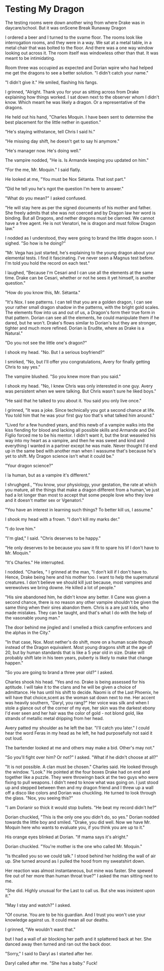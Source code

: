 #  Testing My Dragon

The testing rooms were down another wing from where Drake was in daycare/school.
But it was onScene Break
 Runaway Dragon

I ordered a beer and I turned to the svame floor. The rooms look like interrogation rooms, and they
were in a way. We sat at a metal table, in a metal chair that was bolted to the
floor. And there was a one way window looking out across it. The room itself was
windowless other than that. It was meant to be intimidating.

Room three was occupied as expected and Dorian wpire who had helped me get the dragons
to see a better solution. "I didn't catch your name."

"I didn't give it." He smiled, flashing his fangs.

I grinned, "Alright. Thank you for your as sitting across from Drake
explaining how things worked. I sat down next to the observer whom I didn't
know. Which meant he was likely a dragon. Or a representative of the dragons.

He held out his hand, "Charles Moquin. I have been sent to determine the best
placement for the little nether in question."

"He's staying withstance, tell Chris I said hi."

"He missing day shift, he doesn't get to say hi anymore."

"He's manager now. He's doing well."

The vampire nodded, "He is. Is Armande keeping you updated on him."

"For the me, Mr. Moquin." I said flatly.

He looked at me, "You must be Nox Sétanta. That iost part."

"Did he tell you he's ngot the question I'm here to
answer."

"What do you mean?" I asked confused.

"He will stay here as per the signed documents of his mother and father. She
freely admits that she was not coerced and by Dragon law her word is binding.
But all Dragons, and nether dragons must be clanned. We cannot have a free
agent. He is not Venatori, he is dragon and must follow Dragon law."

I nodded as I understood, they were going to brand the little dragon soon. I
sighed. "So how is he doing?"

"Mr. Vega has just started, he's explaining to the young dragon about your
elemental tests. I find it fascinating. I've never seen a Magnus test before.
I'm told you hold the record on each test."

I laughed, "Because I'm Cesari and I can use all the elements at the same time.
Drake can be Cesari, whether or not he sees it yet himself, is another
question."

"How do you know this, Mr. Sétanta."

"It's Nox. I see patterns. I can tell that you are a golden dragon, I can see
your rather small dragon shadow in the patterns, with the bright gold scales.
The elements flow into us and out of us, a Dragon's form their true form in that
pattern. Dorian can see all the elements, he could manipulate them if he dared,
but he won't. Drake's flows similar to Dorian's but they are stronger, tighter
and much more refined. Dorian is Erudite, where as Drake is a Natural."

"Do you not see the little one's dragon?"

I shook my head. "No. But I a serious boyfriend?"

I smirked, "No, but I'll offer you congratulations, Avery for finally getting
Chris to say yes."

The vampire blushed. "So you knew more than you said."

I shook my head. "No, I knew Chris was only interested in one guy. Avery was
persistent when we were talking. But Chris wasn't sure he liked boys."

"He said that he talked to you about it. You said you only live once."

I grinned, "It was a joke. Since technically you got a second chance at life.
You told him that he was your first guy too that's what talked him around."

"Lived for a few hundred years, and this newb of a vampire walks into the kiss
fiending for blood and lacking all possible skills and Armande and Del Figlio
forced me to be his mentor. I didn't want it, but the brat weaseled his way into
my heart as a vampire, and then he was sweet and kind and everything I wanted in
a partner except he was male. Never thought I'd end up in the same bed with
another man when I wassume that's because he's yet to shift. My Dragon
science isn't what it could be."

"Your dragon science?"

I la human, but as a vampire it's different."

I shrughged., "You know, your physiology, your gestation, the rate at which you
mature, all the things that make a dragon different from a human,'ve just had a lot longer than most to accept that some people
love who they love and it doesn't matter sex or Vgenatori."

"You have an interest in learning such things? To better kill us, I assume."

I shook my head with a frown. "I don't kill my marks der."

"I do love him."

"I'm glad," I said. "Chris deserves to be happy."

"He only deserves to be because you saw it fit to spare his lif I don't have to Mr.
Moquin."

"It's Charles." He interrupted.

I nodded. "Charles, " I grinned at the man, "I don't kill if I don't have to.
Hence, Drake being here and his mother too. I want to help the supernatural
creatures. I don't believe we should kill just because, most vampires and
werewolves we bring downe. He killed a
lot of people."

"His sire abandoned him, he didn't know any better. Il Cane was given a second
chance, there is no reason any other vampire shouldn't be given the same thing
when their sires abandon them. Chris is a are just kids, who made mistakes. They can be taught,
and that's what I do with the help of the vasonable young man."

The door behind me jingled and I smelled a thick campfire enforcers and the alphas in
the City."

"In that case, Nox. Most nether's do shift, more on a human scale though instead
of the Dragon equivalent. Most young dragons shift at the age of 20, but by
human standards that is like a 5 year old in size. Drake will probably shift
late in his teen years, puberty is likely to make that change happen."

"So you are going to brand a three year old?" I asked.

Charles shook his head. "Yes and no. Drake is being assessed for his aptitude. I
will take it to the clans and he will be given a choice of admittance. He has
until his shift to decide. Naomi is of the Last Phoenix, he will have that
choice,scent as the woman sat
down next to me. Her accent was heavily southern, "Daryl, you rang?" Her voice
was silk and when I stole a glance out of the corner of my eye, her skin was the
darkest ebony I'd ever seen and her hair was the color of gold - not blond gold,
like strands of metallic metal dripping from her head.

Avery patted my shoulder as he left the bar. "I'll catch you later." I could
hear the word Feras in my head as he left, he had purposefully not said it out
loud.

The bartender looked at me and others may make a bid. Other's may not."

"So you'll fight over him? Or not?" I asked. "What if he didn't choose at all?"

"It is not possible. A clan must be chosen." Charles said. He looked through the
window. "Look." He pointed at the four boxes Drake had on end and together like
a puzzle. They were throwingn back at the two guys who were fixing to pull
weapons. I didn't need to know what was going on. I just stood up and stepped
between then and my dragon friend and I threw up a wall off a disco like colors and Dorian was chuckling.
He turned to look through the glass. "Nox, you seeing this?"

"I am Dorianir so thick it would
stop bullets. "He beat my record didn't he?"

Dorian chuckled, "This is the only one you didn't do, so yes." Dorian nodded
towards the little boy and smiled. "Drake, you did well. Now we have Mr. Moquin
here who wants to evaluate you, if you think you are up to it."

His orange eyes blinked at Dorian. "If mama says it's alright."

Dorian chuckled. "You're mother is the one who called Mr. Moquin."

"Is thcalled you so we could talk." I stood behind her holding the
wall of air up. She turned around as I pulled the hood from my sweatshirt down.

Her reaction was almost instantaneous, but mine was faster. She spewed fire out
of her more than human throat true?" I asked the man sitting next to me.

"She did. Highly unusual for the Last to call us. But she was insistent upon
it."

"May I stay and watch?" I asked.

"Of course. You are to be his guardian. And I trust you won't use your knowledge
against us. It could mean all our deaths.

I grinned, "We wouldn't want that."
but I had a wall of air blocking her path and it
splattered back at her. She danced away then turned and ran out the back door.

"Sorry," I said to Daryl as I started after her.

Daryl called after me. "She has a baby." Fuck!


<!--stackedit_data:
eyJoaXN0b3J5IjpbNjcyNjIxMTY5XX0=
-->